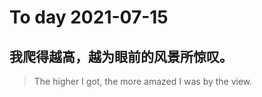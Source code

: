 
# To day 2021-07-15


## 我爬得越高，越为眼前的风景所惊叹。
> The higher I got, the more amazed I was by the view.

    